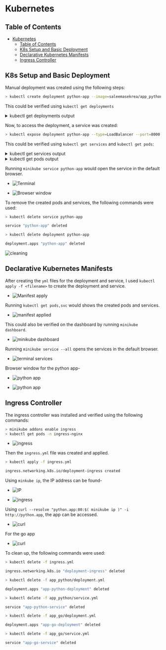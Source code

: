 # Kubernetes

## Table of Contents

- [Kubernetes](#kubernetes)
  - [Table of Contents](#table-of-contents)
  - [K8s Setup and Basic Deployment](#k8s-setup-and-basic-deployment)
  - [Declarative Kubernetes Manifests](#declarative-kubernetes-manifests)
  - [Ingress Controller](#ingress-controller)

## K8s Setup and Basic Deployment

Manual deployment was created using the following steps:

```bash
> kubectl create deployment python-app --image=saleemasekrea/app_python:latest
```

This could be verified using `kubectl get deployments`

<details>
<summary>kubectl get deployments output</summary>

```cmd
saleem@saleem-MCLF-XX:~$ kubectl get deployments
NAME         READY   UP-TO-DATE   AVAILABLE   AGE
python-app   1/1     1            1           15m

```

</details>

Now, to access the deployment, a service was created:

```bash
> kubectl expose deployment python-app --type=LoadBalancer --port=8000
```

This could be verified using `kubectl get services` and `kubectl get pods`:

<details>
<summary>kubectl get services output</summary>

```cmd
saleem@saleem-MCLF-XX:~$ kubectl get services
NAME         TYPE           CLUSTER-IP     EXTERNAL-IP   PORT(S)          AGE
kubernetes   ClusterIP      10.96.0.1      <none>        443/TCP          2d
python-app   LoadBalancer   10.97.205.50   <pending>     8000:32685/TCP   10m
```

</details>

<details>
<summary>kubectl get pods output</summary>

```cmd
saleem@saleem-MCLF-XX:~$ kubectl get pods
NAME                          READY   STATUS    RESTARTS   AGE
python-app-77bdd85497-774sf   1/1     Running   0          21m

```

</details>

Running `minikube service python-app` would open the service in the default browser.

- ![Terminal](images/terminal.png)

- ![Browser window](images/browser.png)

To remove the created pods and services, the following commands were used:

```bash
> kubectl delete service python-app

service "python-app" deleted

> kubectl delete deployment python-app

deployment.apps "python-app" deleted
```

![cleaning](images/clean.png)

## Declarative Kubernetes Manifests

After creating the `yml` files for the deployment and service, I used `kubectl apply -f <filename>` to create the deployment and service.

- ![Manifest apply](images/Manifest%20apply.png)

Running `kubectl get pods,svc` would shows the created pods and services.

- ![manifest applied](images/pod&svc.png)

This could also be verified on the dashboard by running `minikube dashboard`.

- ![minikube dashboard](images/minikube%20dashboard.png)

Running `minikube service --all` opens the services in the default browser.

- ![terminal services](images/minikube%20service%20--all.png)

Browser window for the python app-
- ![python app](images/res.png)

- ![python app](images/client.png)

## Ingress Controller

The ingress controller was installed and verified using the following commands:

```bash
> minikube addons enable ingress
> kubectl get pods -n ingress-nginx
```

- ![ingress](images/ingress_install.png)

Then the `ingress.yml` file was created and applied.

```bash
> kubectl apply -f ingress.yml

ingress.networking.k8s.io/deployment-ingress created
```

Using `minkube ip`, the IP address can be found-

- ![IP](images/IP.png)

- ![ingress](images/get_ingress.png)

Using `curl --resolve "python.app:80:$( minikube ip )" -i http://python.app`, the app can be accessed.

- ![curl](images/curl.png)

For the go app

- ![curl](images/go_curl.png)

To clean up, the following commands were used:

```bash
> kubectl delete -f ingress.yml

ingress.networking.k8s.io "deployment-ingress" deleted

> kubectl delete -f app_python/deployment.yml

deployment.apps "app-python-deployment" deleted

> kubectl delete -f app_python/service.yml

service "app-python-service" deleted

> kubectl delete -f app_go/deployment.yml

deployment.apps "app-go-deployment" deleted

> kubectl delete -f app_go/service.yml

service "app-go-service" deleted

```
